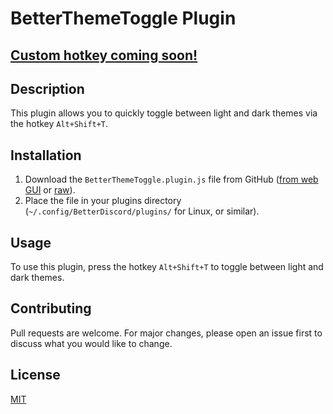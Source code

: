 # BetterThemeToggle Plugin

<h2 style="font-weight: bold; text-decoration: underline;">Custom hotkey coming soon!</h2>

## Description

This plugin allows you to quickly toggle between light and dark themes via the hotkey `Alt+Shift+T`.

## Installation

1. Download the `BetterThemeToggle.plugin.js` file from GitHub ([from web GUI](https://github.com/akpi816218/BetterThemeToggle/blob/gitmaster/BetterThemeToggle.plugin.js) or [raw](https://raw.githubusercontent.com/akpi816218/BetterThemeToggle/gitmaster/BetterThemeToggle.plugin.js)).
2. Place the file in your plugins directory (`~/.config/BetterDiscord/plugins/` for Linux, or similar).

## Usage

To use this plugin, press the hotkey `Alt+Shift+T` to toggle between light and dark themes.

## Contributing

Pull requests are welcome. For major changes, please open an issue first to discuss what you would like to change.

## License

[MIT](https://choosealicense.com/licenses/mit/)
